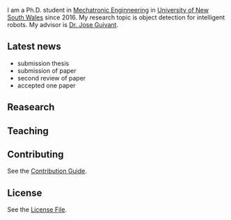 I am a Ph.D. student in [Mechatronic Enginneering](https://www.engineering.unsw.edu.au/study-with-us/undergraduate-degrees/mechatronic-engineering) in [University of New South Wales](https://www.unsw.edu.au/) since 2016. My research topic is object detection for intelligent robots. My advisor is [Dr. Jose Guivant](https://scholar.google.com.au/citations?user=_4IB14IAAAAJ&hl=en).

## Latest news
* submission thesis
* submission of paper
* second review of paper
* accepted one paper

## Reasearch


## Teaching



## Contributing

See the [Contribution Guide](./CONTRIBUTING.md).

## License

See the [License File](./LICENSE.md).
